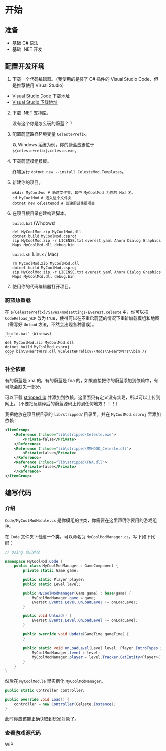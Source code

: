 # 开始

## 准备

 - 基础 C# 语法
 - 基础 .NET 开发

## 配置开发环境

1. 下载一个代码编辑器。（我使用的是装了 C# 插件的 Visual Studio Code，但是推荐使用 Visual Studio）

 - [Visual Studio Code 下载地址](https://code.visualstudio.com/)
 - [Visual Studio 下载地址](https://visualstudio.microsoft.com/downloads/)

2. 下载 .NET 支持库。
  
    没有这个你是怎么玩的蔚蓝？？

3. 配置蔚蓝路径环境变量 `CelestePrefix`。

    以 Windows 系统为例，你的蔚蓝应该位于 `${CelestePrefix}/Celeste.exe`。

4. 下载蔚蓝模组模板。

    终端运行 `dotnet new --install CelesteMod.Templates`。

5. 新建你的项目。

    ```
    mkdir MyCoolMod # 新建文件夹，其中 MyCoolMod 为你的 Mod 名。
    cd MyCoolMod # 进入这个文件夹
    dotnet new celestemod # 创建蔚蓝模组项目
    ```

6. 在项目根目录创建构建脚本。

    `build.bat` (Windows)
    ```
    del MyCoolMod.zip MyCoolMod.dll
    dotnet build MyCoolMod.csproj
    zip MyCoolMod.zip -r LICENSE.txt everest.yaml Ahorn Dialog Graphics Maps MyCoolMod.dll debug.bin
    ```

    `build.sh` (Linux / Mac)
    ```
    rm MyCoolMod.zip MyCoolMod.dll
    dotnet build MyCoolMod.csproj
    zip MyCoolMod.zip -r LICENSE.txt everest.yaml Ahorn Dialog Graphics Maps MyCoolMod.dll debug.bin
    ```

7. 使用你的代码编辑器打开项目。

### 蔚蓝热重载

在 `${CelestePrefix}/Saves/modsettings-Everest.celeste` 中，你可以把 `CodeReload_WIP` 改为 true，使得可以在不重启蔚蓝的情况下重新加载模组和地图（需写好 `Unload` 方法，不然会出现各种错误）。

    `build.bat` (Windows)
    ```
    del MyCoolMod.zip MyCoolMod.dll
    dotnet build MyCoolMod.csproj
    copy bin\\HeartWars.dll %CelestePrefix%\\Mods\\HeartWars\\bin /Y
    ```

### 补全依赖

有的蔚蓝是 xna 的，有的蔚蓝是 fna 的，如果直接把你的蔚蓝添加到依赖中，有可能会缺失一部分。

可以下载 [stripped lib](https://github.com/EverestAPI/Everest/releases/download/stable-1.3650.0/lib-stripped.zip) 并添加到依赖。这里面只有定义没有实现，所以可以上传到网上。（不要把反编译后的蔚蓝源码上传到任何地方！！！）

我把他放在项目根目录的 `lib/stripped/` 目录里，并在 `MyCoolMod.csproj` 里添加依赖：

```xml
<ItemGroup>
    <Reference Include="lib\stripped\Celeste.exe">
        <Private>false</Private>
    </Reference>
    <Reference Include="lib\stripped\MMHOOK_Celeste.dll">
        <Private>false</Private>
    </Reference>
    <Reference Include="lib\stripped\FNA.dll">
        <Private>false</Private>
    </Reference>
</ItemGroup>
```

## 编写代码

### 介绍

`Code/MyCoolModModule.cs` 是你模组的主类，你需要在这里声明你要用的游戏组件。

在 `Code` 文件夹下创建一个类，可以命名为 `MyCoolModManager.cs`，写下如下代码：

```cs
// Using 自己补全

namespace MyCoolMod.Code {
    public class MyCoolModManager : GameComponent {
        private static Game game;

        public static Player player;
        public static Level level;

        public MyCoolModManager(Game game) : base(game) {
            MyCoolModManager.game = game;
            Everest.Events.Level.OnLoadLevel += onLoadLevel;
        }

        public void Unload() {
            Everest.Events.Level.OnLoadLevel -= onLoadLevel;
        }

        public override void Update(GameTime gameTime) {
        }
        
        public static void onLoadLevel(Level level, Player.IntroTypes intro, bool fromLoader) {
            MyCoolModManager.level = level;
            MyCoolModManager.player = level.Tracker.GetEntity<Player>();
        }
    }
}
```

然后在 `MyCoolModule` 里实例化 `MyCoolModManager`。

```cs
public static Controller controller;

public override void Load() {
    controller = new Controller(Celeste.Instance);
}
```

此时你应该能正确获取到玩家对象了。

### 查看游戏源代码

WIP